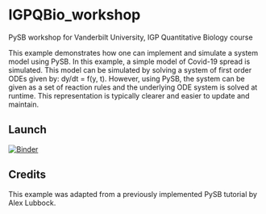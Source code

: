 # IGPQBio_workshop
PySB workshop for Vanderbilt University, IGP Quantitative Biology course

This example demonstrates how one can implement and simulate a system model using PySB. In this example, a simple model of Covid-19 spread is simulated. This model can be simulated by solving a system of first order ODEs given by: dy/dt = f(y, t). However, using PySB, the system can be given as a set of reaction rules and the underlying ODE system is solved at runtime. This representation is typically clearer and easier to update and maintain.

## Launch
[![Binder](https://mybinder.org/badge_logo.svg)](https://mybinder.org/v2/gh/mustafaozen/IGPQBio_workshop/main?labpath=Workshop1_CovidSpread.ipynb)

## Credits
This example was adapted from a previously implemented PySB tutorial by Alex Lubbock.

